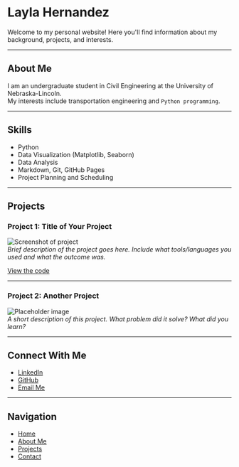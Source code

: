 # Layla Hernandez

Welcome to my personal website! Here you'll find information about my background, projects, and interests.

---

## About Me

I am an undergraduate student in Civil Engineering at the University of Nebraska-Lincoln.  
My interests include transportation engineering and `Python programming`.

---

## Skills

- Python  
- Data Visualization (Matplotlib, Seaborn)  
- Data Analysis  
- Markdown, Git, GitHub Pages
- Project Planning and Scheduling

---

## Projects

### Project 1: Title of Your Project
![Screenshot of project](images/project1.png)  
*Brief description of the project goes here. Include what tools/languages you used and what the outcome was.*

[View the code](https://github.com/yourusername/project1)

---

### Project 2: Another Project
![Placeholder image](images/project2.jpg)  
*A short description of this project. What problem did it solve? What did you learn?*

---

## Connect With Me

- [LinkedIn](www.linkedin.com/in/layla-hernandez-665a7b32b)  
- [GitHub](https://github.com/Layla-Hernandez)  
- [Email Me](mailto:lhernandez29@huskers.unl.edu)

---

## Navigation

- [Home](index.md)  
- [About Me](about.md)  
- [Projects](projects.md)  
- [Contact](contact.md)
